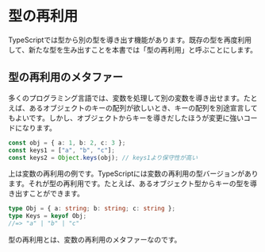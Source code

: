 # 型の再利用

TypeScriptでは型から別の型を導き出す機能があります。既存の型を再度利用して、新たな型を生み出すことを本書では「型の再利用」と呼ぶことにします。

## 型の再利用のメタファー

多くのプログラミング言語では、変数を処理して別の変数を導き出せます。たとえば、あるオブジェクトのキーの配列が欲しいとき、キーの配列を別途宣言してもよいです。しかし、オブジェクトからキーを導きだしたほうが変更に強いコードになります。

```typescript
const obj = { a: 1, b: 2, c: 3 };
const keys1 = ["a", "b", "c"];
const keys2 = Object.keys(obj); // keys1より保守性が高い
```

上は変数の再利用の例です。TypeScriptには変数の再利用の型バージョンがあります。それが型の再利用です。たとえば、あるオブジェクト型からキーの型を導き出すことができます。

```typescript
type Obj = { a: string; b: string; c: string };
type Keys = keyof Obj;
//=> "a" | "b" | "c"
```

型の再利用とは、変数の再利用のメタファーなのです。

